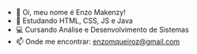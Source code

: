 - 👋 Oi, meu nome é Enzo Makenzy!
- 🌱 Estudando HTML, CSS, JS e Java
- 💻 Cursando Análise e Desenvolvimento de Sistemas 
- 📫 Onde me encontrar: enzomqueiroz@gmail.com 
